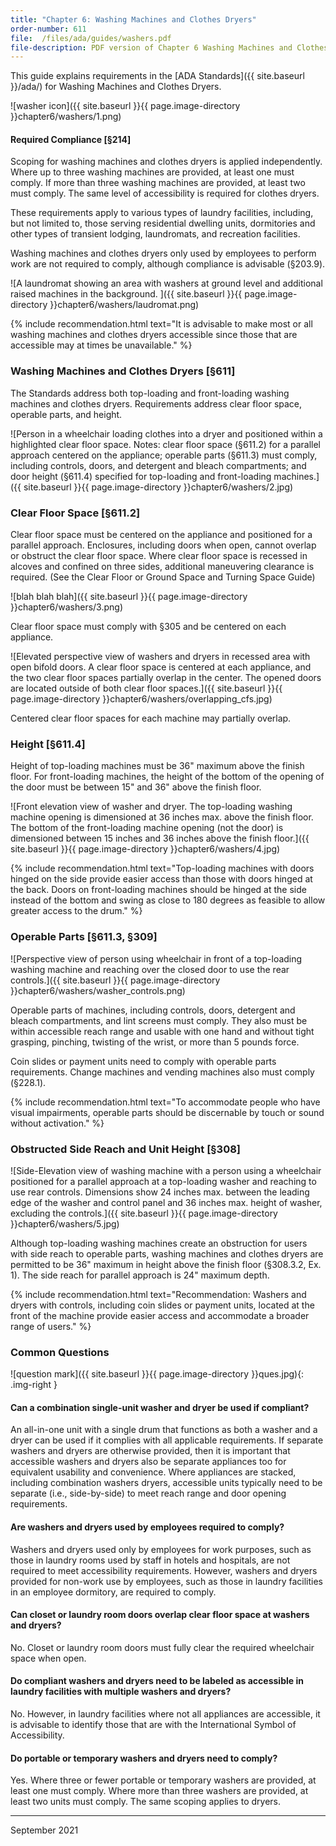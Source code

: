 ```yaml
---
title: "Chapter 6: Washing Machines and Clothes Dryers"
order-number: 611
file:  /files/ada/guides/washers.pdf
file-description: PDF version of Chapter 6 Washing Machines and Clothes Dryers Guide
---
```


This guide explains requirements in the [ADA Standards]({{ site.baseurl }}/ada/) for Washing Machines and Clothes Dryers. 

![washer icon]({{ site.baseurl }}{{ page.image-directory }}chapter6/washers/1.png)

#### Required Compliance [§214]

Scoping for washing machines and clothes dryers is applied independently. Where up to three washing machines are provided, at least one must comply. If more than three washing machines are provided, at least two must comply. The same level of accessibility is required for clothes dryers.

These requirements apply to various types of laundry facilities, including, but not limited to, those serving residential dwelling units, dormitories and other types of transient lodging, laundromats, and recreation facilities.

Washing machines and clothes dryers only used by employees to perform work are not required to comply, although compliance is advisable (§203.9).

![A laundromat showing an area with washers at ground level and additional raised machines in the background. ]({{ site.baseurl }}{{ page.image-directory }}chapter6/washers/laudromat.png)

{% include recommendation.html text="It is advisable to make most or all washing machines and clothes dryers accessible since those that are accessible may at times be unavailable." %}

### Washing Machines and Clothes Dryers [§611]

The Standards address both top-loading and front-loading washing machines and clothes dryers. Requirements address clear floor space, operable parts, and height.

![Person in a wheelchair loading clothes into a dryer and positioned within a highlighted clear floor space. Notes: clear floor space (§611.2) for a parallel approach centered on the appliance; operable parts (§611.3) must comply, including controls, doors, and detergent and bleach compartments; and door height (§611.4) specified for top-loading and front-loading machines.]({{ site.baseurl }}{{ page.image-directory }}chapter6/washers/2.jpg)

### Clear Floor Space [§611.2]

Clear floor space must be centered on the appliance and positioned for a parallel approach. Enclosures, including doors when open, cannot overlap or obstruct the clear floor space. Where clear floor space is recessed in alcoves and confined on three sides, additional maneuvering clearance is required. (See the Clear Floor or Ground Space and Turning Space Guide)

![blah blah blah]({{ site.baseurl }}{{ page.image-directory }}chapter6/washers/3.png)

Clear floor space must comply with §305 and be centered on each appliance.

![Elevated perspective view of washers and dryers in recessed area with open bifold doors.  A clear floor space is centered at each appliance, and the two clear floor spaces partially overlap in the center. The opened doors are located outside of both clear floor spaces.]({{ site.baseurl }}{{ page.image-directory }}chapter6/washers/overlapping_cfs.jpg)

Centered clear floor spaces for each machine may partially overlap.

### Height [§611.4]

Height of top-loading machines must be 36" maximum above the finish floor. For front-loading machines, the height of the bottom of the opening of the door must be between 15" and 36" above the finish floor.

![Front elevation view of washer and dryer.  The top-loading washing machine opening is dimensioned at 36 inches max. above the finish floor.  The bottom of the front-loading machine opening (not the door) is dimensioned between 15 inches and 36 inches above the finish floor.]({{ site.baseurl }}{{ page.image-directory }}chapter6/washers/4.jpg)

{% include recommendation.html text="Top-loading machines with doors hinged on the side provide easier access than those with doors hinged at the back. Doors on front-loading machines should be hinged at the side instead of the bottom and swing as close to 180 degrees as feasible to allow greater access to the drum." %}

### Operable Parts [§611.3, §309]

![Perspective view of person using wheelchair in front of a top-loading washing machine and reaching over the closed door to use the rear controls.]({{ site.baseurl }}{{ page.image-directory }}chapter6/washers/washer_controls.png)

Operable parts of machines, including controls, doors, detergent and bleach compartments, and lint screens must comply. They also must be within accessible reach range and usable with one hand and without tight grasping, pinching, twisting of the wrist, or more than 5 pounds force.

Coin slides or payment units need to comply with operable parts requirements. Change machines and vending machines also must comply (§228.1).

{% include recommendation.html text="To accommodate people who have visual impairments, operable parts should be discernable by touch or sound without activation." %}

### Obstructed Side Reach and Unit Height [§308]

![Side-Elevation view of washing machine with a person using a wheelchair positioned for a parallel approach at a top-loading washer and reaching to use rear controls.  Dimensions show 24 inches max. between the leading edge of the washer and control panel and 36 inches max. height of washer, excluding the controls.]({{ site.baseurl }}{{ page.image-directory }}chapter6/washers/5.jpg)

Although top-loading washing machines create an obstruction for users with side reach to operable parts, washing machines and clothes dryers are permitted to be 36" maximum in height above the finish floor (§308.3.2, Ex. 1). The side reach for parallel approach is 24" maximum depth.

{% include recommendation.html text="Recommendation: Washers and dryers with controls, including coin slides or payment units, located at the front of the machine provide easier access and accommodate a broader range of users." %}

### Common Questions

![question mark]({{ site.baseurl }}{{ page.image-directory }}ques.jpg){: .img-right }

#### Can a combination single-unit washer and dryer be used if compliant?

An all-in-one unit with a single drum that functions as both a washer and a dryer can be used if it complies with all applicable requirements. If separate washers and dryers are otherwise provided, then it is important that accessible washers and dryers also be separate appliances too for equivalent usability and convenience. Where appliances are stacked, including combination washers dryers, accessible units typically need to be separate (i.e., side-by-side) to meet reach range and door opening requirements.

#### Are washers and dryers used by employees required to comply?

Washers and dryers used only by employees for work purposes, such as those in laundry rooms used by staff in hotels and hospitals, are not required to meet accessibility requirements. However, washers and dryers provided for non-work use by employees, such as those in laundry facilities in an employee dormitory, are required to comply.

#### Can closet or laundry room doors overlap clear floor space at washers and dryers?

No. Closet or laundry room doors must fully clear the required wheelchair space when open.

#### Do compliant washers and dryers need to be labeled as accessible in laundry facilities with multiple washers and dryers?

No. However, in laundry facilities where not all appliances are accessible, it is advisable to identify those that are with the International Symbol of Accessibility.

#### Do portable or temporary washers and dryers need to comply?

Yes. Where three or fewer portable or temporary washers are provided, at least one must comply. Where more than three washers are provided, at least two units must comply. The same scoping applies to dryers.

----

September 2021
